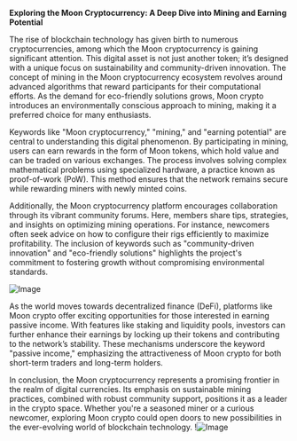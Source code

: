 **Exploring the Moon Cryptocurrency: A Deep Dive into Mining and Earning Potential**

The rise of blockchain technology has given birth to numerous cryptocurrencies, among which the Moon cryptocurrency is gaining significant attention. This digital asset is not just another token; it’s designed with a unique focus on sustainability and community-driven innovation. The concept of mining in the Moon cryptocurrency ecosystem revolves around advanced algorithms that reward participants for their computational efforts. As the demand for eco-friendly solutions grows, Moon crypto introduces an environmentally conscious approach to mining, making it a preferred choice for many enthusiasts.

Keywords like "Moon cryptocurrency," "mining," and "earning potential" are central to understanding this digital phenomenon. By participating in mining, users can earn rewards in the form of Moon tokens, which hold value and can be traded on various exchanges. The process involves solving complex mathematical problems using specialized hardware, a practice known as proof-of-work (PoW). This method ensures that the network remains secure while rewarding miners with newly minted coins.

Additionally, the Moon cryptocurrency platform encourages collaboration through its vibrant community forums. Here, members share tips, strategies, and insights on optimizing mining operations. For instance, newcomers often seek advice on how to configure their rigs efficiently to maximize profitability. The inclusion of keywords such as "community-driven innovation" and "eco-friendly solutions" highlights the project's commitment to fostering growth without compromising environmental standards.

![Image](https://github.com/user-attachments/assets/590b50a7-4459-4e76-8a31-559aed223621)

As the world moves towards decentralized finance (DeFi), platforms like Moon crypto offer exciting opportunities for those interested in earning passive income. With features like staking and liquidity pools, investors can further enhance their earnings by locking up their tokens and contributing to the network’s stability. These mechanisms underscore the keyword "passive income," emphasizing the attractiveness of Moon crypto for both short-term traders and long-term holders.

In conclusion, the Moon cryptocurrency represents a promising frontier in the realm of digital currencies. Its emphasis on sustainable mining practices, combined with robust community support, positions it as a leader in the crypto space. Whether you're a seasoned miner or a curious newcomer, exploring Moon crypto could open doors to new possibilities in the ever-evolving world of blockchain technology. !![Image](https://github.com/user-attachments/assets/590b50a7-4459-4e76-8a31-559aed223621)